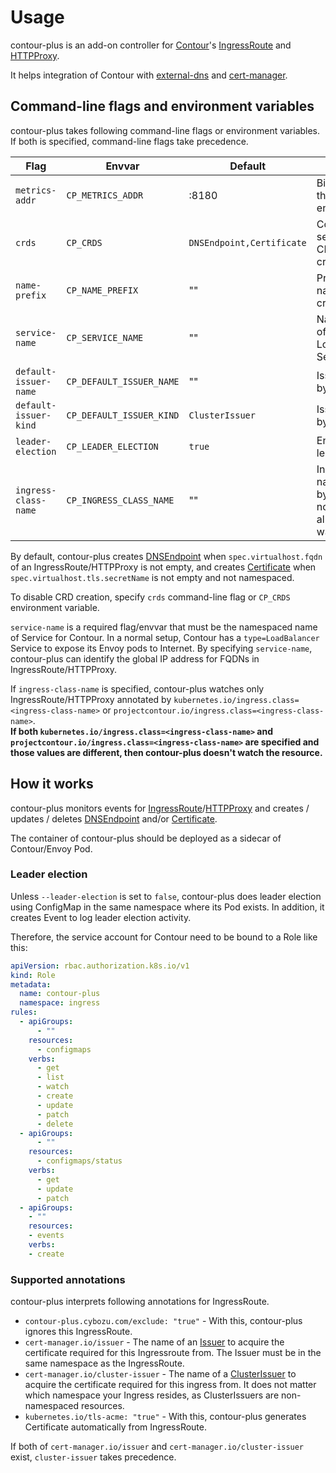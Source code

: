 Usage
=====

contour-plus is an add-on controller for [Contour][]'s [IngressRoute][] and [HTTPProxy][].

It helps integration of Contour with [external-dns][] and [cert-manager][].

Command-line flags and environment variables
--------------------------------------------

contour-plus takes following command-line flags or environment variables.
If both is specified, command-line flags take precedence.

| Flag                  | Envvar                   | Default                   | Description                                        |
| --------------------- | ------------------------ | ------------------------- | -------------------------------------------------- |
| `metrics-addr`        | `CP_METRICS_ADDR`        | :8180                     | Bind address for the metrics endpoint              |
| `crds`                | `CP_CRDS`                | `DNSEndpoint,Certificate` | Comma-separated list of CRDs to be created.        |
| `name-prefix`         | `CP_NAME_PREFIX`         | ""                        | Prefix of CRD names to be created                  |
| `service-name`        | `CP_SERVICE_NAME`        | ""                        | NamespacedName of the Contour LoadBalancer Service |
| `default-issuer-name` | `CP_DEFAULT_ISSUER_NAME` | ""                        | Issuer name used by default                        |
| `default-issuer-kind` | `CP_DEFAULT_ISSUER_KIND` | `ClusterIssuer`           | Issuer kind used by default                        |
| `leader-election`     | `CP_LEADER_ELECTION`     | `true`                    | Enable / disable leader election                   |
| `ingress-class-name`  | `CP_INGRESS_CLASS_NAME`  | ""                        | Ingress class name that watched by Contour Plus. If not specified, then all classes are watched    |

By default, contour-plus creates [DNSEndpoint][] when `spec.virtualhost.fqdn` of an IngressRoute/HTTPProxy is not empty,
and creates [Certificate][] when `spec.virtualhost.tls.secretName` is not empty and not namespaced.

To disable CRD creation, specify `crds` command-line flag or `CP_CRDS` environment variable.

`service-name` is a required flag/envvar that must be the namespaced name of Service for Contour.
In a normal setup, Contour has a `type=LoadBalancer` Service to expose its Envoy pods to Internet.
By specifying `service-name`, contour-plus can identify the global IP address for FQDNs in IngressRoute/HTTPProxy.

If `ingress-class-name` is specified, contour-plus watches only IngressRoute/HTTPProxy annotated by `kubernetes.io/ingress.class=<ingress-class-name>` or `projectcontour.io/ingress.class=<ingress-class-name>`.  
**If both `kubernetes.io/ingress.class=<ingress-class-name>` and `projectcontour.io/ingress.class=<ingress-class-name>` are specified and those values are different, then contour-plus doesn't watch the resource.**

How it works
------------

contour-plus monitors events for [IngressRoute][]/[HTTPProxy][] and creates / updates / deletes
[DNSEndpoint][] and/or [Certificate][].

The container of contour-plus should be deployed as a sidecar of Contour/Envoy Pod.

### Leader election

Unless  `--leader-election` is set to `false`, contour-plus does leader election using
ConfigMap in the same namespace where its Pod exists.  In addition, it creates
Event to log leader election activity.

Therefore, the service account for Contour need to be bound to a Role like this:

```yaml
apiVersion: rbac.authorization.k8s.io/v1
kind: Role
metadata:
  name: contour-plus
  namespace: ingress
rules:
  - apiGroups:
      - ""
    resources:
      - configmaps
    verbs:
      - get
      - list
      - watch
      - create
      - update
      - patch
      - delete
  - apiGroups:
      - ""
    resources:
      - configmaps/status
    verbs:
      - get
      - update
      - patch
  - apiGroups:
    - ""
    resources:
    - events
    verbs:
    - create
```

### Supported annotations

contour-plus interprets following annotations for IngressRoute.

- `contour-plus.cybozu.com/exclude: "true"` - With this, contour-plus ignores this IngressRoute. 
- `cert-manager.io/issuer` - The name of an  [Issuer][] to acquire the certificate required for this Ingressroute from. The Issuer must be in the same namespace as the IngressRoute.
- `cert-manager.io/cluster-issuer` - The name of a [ClusterIssuer][Issuer] to acquire the certificate required for this ingress from. It does not matter which namespace your Ingress resides, as ClusterIssuers are non-namespaced resources.
- `kubernetes.io/tls-acme: "true"` - With this, contour-plus generates Certificate automatically from IngressRoute.

If both of `cert-manager.io/issuer` and `cert-manager.io/cluster-issuer` exist, `cluster-issuer` takes precedence.

[Contour]: https://github.com/heptio/contour
[IngressRoute]: https://github.com/heptio/contour/blob/master/docs/ingressroute.md
[HTTPProxy]: https://github.com/projectcontour/contour/blob/master/site/docs/master/httpproxy.md
[DNSEndpoint]: https://github.com/kubernetes-incubator/external-dns/blob/master/docs/contributing/crd-source.md
[external-dns]: https://github.com/kubernetes-incubator/external-dns
[Certificate]: http://docs.cert-manager.io/en/latest/reference/certificates.html
[cert-manager]: http://docs.cert-manager.io/en/latest/index.html
[Issuer]: https://docs.cert-manager.io/en/latest/reference/issuers.html
